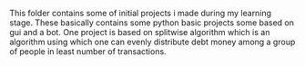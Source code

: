 This folder contains some of initial projects i made during my learning stage. 
These basically contains some python basic projects some based on gui and a bot.
One project is based on splitwise algorithm which is an algorithm using which one can evenly distribute debt money among a group of people in least number of transactions.
